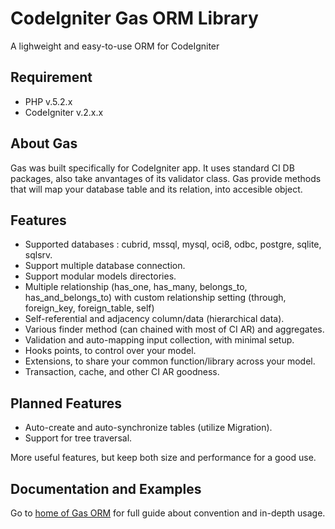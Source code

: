 # CodeIgniter Gas ORM Library

A lighweight and easy-to-use ORM for CodeIgniter

## Requirement

* PHP v.5.2.x
* CodeIgniter v.2.x.x

## About Gas

Gas was built specifically for CodeIgniter app. It uses standard CI DB packages, also take anvantages of its validator class. Gas provide methods that will map your database table and its relation, into accesible object.

## Features

- Supported databases : cubrid, mssql, mysql, oci8, odbc, postgre, sqlite, sqlsrv.
- Support multiple database connection.
- Support modular models directories.
- Multiple relationship (has_one, has_many, belongs_to, has_and_belongs_to) with custom relationship setting (through, foreign_key, foreign_table, self)
- Self-referential and adjacency column/data (hierarchical data).
- Various finder method (can chained with most of CI AR) and aggregates.
- Validation and auto-mapping input collection, with minimal setup.
- Hooks points, to control over your model.
- Extensions, to share your common function/library across your model.
- Transaction, cache, and other CI AR goodness.

## Planned Features

- Auto-create and auto-synchronize tables (utilize Migration).
- Support for tree traversal.

More useful features, but keep both size and performance for a good use.

## Documentation and Examples

Go to [home of Gas ORM](http://gasorm-doc.taufanaditya.com "home of Gas ORM") for full guide about convention and in-depth usage.
